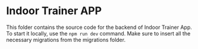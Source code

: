 # Indoor Trainer APP

This folder contains the source code for the backend of Indoor Trainer App.
To start it locally, use the `npm run dev` command. Make sure to insert all the necessary migrations from the migrations folder.